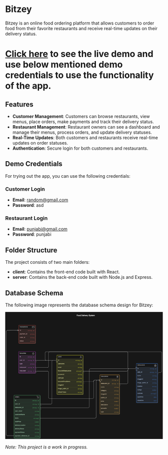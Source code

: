 # Bitzey

Bitzey is an online food ordering platform that allows customers to order food from their favorite restaurants and receive real-time updates on their delivery status.

# [Click here](https://bitzey-rqhc.onrender.com/) to see the live demo and use below mentioned demo credentials to use the functionality of the app.

## Features

- **Customer Management**: Customers can browse restaurants, view menus, place orders, make payments and track their delivery status.
- **Restaurant Management**: Restaurant owners can see a dashboard and manage their menus, process orders, and update delivery statuses.
- **Real-Time Updates**: Both customers and restaurants receive real-time updates on order statuses.
- **Authentication**: Secure login for both customers and restaurants.

## Demo Credentials

For trying out the app, you can use the following credentials:

### Customer Login
- **Email**: random@gmail.com
- **Password**: asd

### Restaurant Login
- **Email**: punjabi@gmail.com
- **Password**: punjabi

## Folder Structure

The project consists of two main folders:
- **client**: Contains the front-end code built with React.
- **server**: Contains the back-end code built with Node.js and Express.

## Database Schema

The following image represents the database schema design for Bitzey:

![Database Schema](https://github.com/Chaitanya-06-08/Bitzey/blob/main/server/public/Bitzey_DB_Schema.png)

*Note: This project is a work in progress.*
